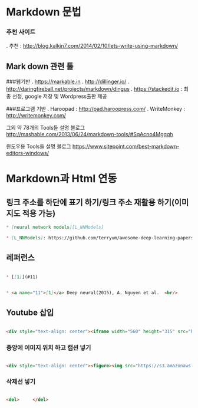 # Markdown 문법


### 추천 사이트 
. 추천 : http://blog.kalkin7.com/2014/02/10/lets-write-using-markdown/

## Mark down 관련 툴

###웹기반
. https://markable.in
. http://dillinger.io/
. http://daringfireball.net/projects/markdown/dingus
. https://stackedit.io : 최종 선정, google 저장 및 Wordpress출판 제공



###프로그램 기반
. Haroopad : http://pad.haroopress.com/
. WriteMonkey : http://writemonkey.com/


그외 약 78개의 Tools들 설명 블로그
http://mashable.com/2013/06/24/markdown-tools/#SqAcno4Mgqqh

윈도우용 Tools들 설명 블로그
https://www.sitepoint.com/best-markdown-editors-windows/


# Markdown과 Html 연동

## 링크 주소를 하단에 표기 하기/링크 주소 재활용 하기(이미지도 적용 가능)
```markdown
* [neural network models][L_NNModels]

* [L_NNModels]: https://github.com/terryum/awesome-deep-learning-papers#network-models
```

## 레퍼런스 
```markdown

* [[1]](#11)


* <a name="11">[1]</a> Deep neural(2015), A. Nguyen et al.  <br/>
```

## Youtube 삽입 
```markdown

<div style="text-align: center"><iframe width="560" height="315" src="https://www.youtube.com/embed/H4V6NZLNu-c" frameborder="0" allowfullscreen></iframe> </div>
```

### 중앙에 이미지 위치 하고 캡션 넣기 
```markdown

<div style="text-align: center"><figure><img src="https://s3.amazonaws.com/www.terryum.io/images/DNNFooled.png"><figcaption>CNN can be easily fooled by manipulations [1]</figcaption></figure></div><br/>
```

### 삭제선 넣기 
```markdown

<del>     </del>
```

